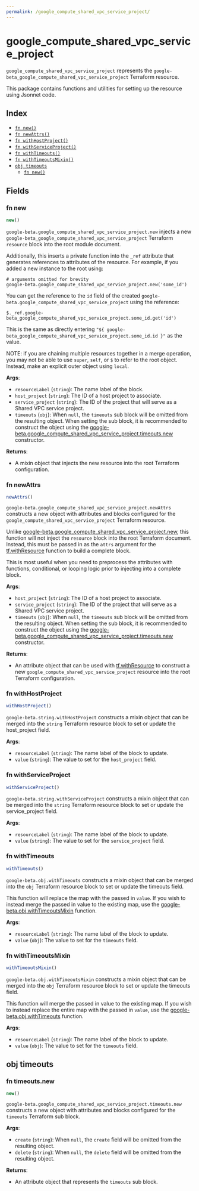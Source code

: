 ```yaml
---
permalink: /google_compute_shared_vpc_service_project/
---
```


# google_compute_shared_vpc_service_project

`google_compute_shared_vpc_service_project` represents the `google-beta_google_compute_shared_vpc_service_project` Terraform resource.



This package contains functions and utilities for setting up the resource using Jsonnet code.


## Index

* [`fn new()`](#fn-new)
* [`fn newAttrs()`](#fn-newattrs)
* [`fn withHostProject()`](#fn-withhostproject)
* [`fn withServiceProject()`](#fn-withserviceproject)
* [`fn withTimeouts()`](#fn-withtimeouts)
* [`fn withTimeoutsMixin()`](#fn-withtimeoutsmixin)
* [`obj timeouts`](#obj-timeouts)
  * [`fn new()`](#fn-timeoutsnew)

## Fields

### fn new

```ts
new()
```


`google-beta.google_compute_shared_vpc_service_project.new` injects a new `google-beta_google_compute_shared_vpc_service_project` Terraform `resource`
block into the root module document.

Additionally, this inserts a private function into the `_ref` attribute that generates references to attributes of the
resource. For example, if you added a new instance to the root using:

    # arguments omitted for brevity
    google-beta.google_compute_shared_vpc_service_project.new('some_id')

You can get the reference to the `id` field of the created `google-beta.google_compute_shared_vpc_service_project` using the reference:

    $._ref.google-beta_google_compute_shared_vpc_service_project.some_id.get('id')

This is the same as directly entering `"${ google-beta_google_compute_shared_vpc_service_project.some_id.id }"` as the value.

NOTE: if you are chaining multiple resources together in a merge operation, you may not be able to use `super`, `self`,
or `$` to refer to the root object. Instead, make an explicit outer object using `local`.

**Args**:
  - `resourceLabel` (`string`): The name label of the block.
  - `host_project` (`string`): The ID of a host project to associate.
  - `service_project` (`string`): The ID of the project that will serve as a Shared VPC service project.
  - `timeouts` (`obj`):  When `null`, the `timeouts` sub block will be omitted from the resulting object. When setting the sub block, it is recommended to construct the object using the [google-beta.google_compute_shared_vpc_service_project.timeouts.new](#fn-timeoutsnew) constructor.

**Returns**:
- A mixin object that injects the new resource into the root Terraform configuration.


### fn newAttrs

```ts
newAttrs()
```


`google-beta.google_compute_shared_vpc_service_project.newAttrs` constructs a new object with attributes and blocks configured for the `google_compute_shared_vpc_service_project`
Terraform resource.

Unlike [google-beta.google_compute_shared_vpc_service_project.new](#fn-new), this function will not inject the `resource`
block into the root Terraform document. Instead, this must be passed in as the `attrs` argument for the
[tf.withResource](https://github.com/tf-libsonnet/core/tree/main/docs#fn-withresource) function to build a complete block.

This is most useful when you need to preprocess the attributes with functions, conditional, or looping logic prior to
injecting into a complete block.

**Args**:
  - `host_project` (`string`): The ID of a host project to associate.
  - `service_project` (`string`): The ID of the project that will serve as a Shared VPC service project.
  - `timeouts` (`obj`):  When `null`, the `timeouts` sub block will be omitted from the resulting object. When setting the sub block, it is recommended to construct the object using the [google-beta.google_compute_shared_vpc_service_project.timeouts.new](#fn-timeoutsnew) constructor.

**Returns**:
  - An attribute object that can be used with [tf.withResource](https://github.com/tf-libsonnet/core/tree/main/docs#fn-withresource) to construct a new `google_compute_shared_vpc_service_project` resource into the root Terraform configuration.


### fn withHostProject

```ts
withHostProject()
```

`google-beta.string.withHostProject` constructs a mixin object that can be merged into the `string`
Terraform resource block to set or update the host_project field.



**Args**:
  - `resourceLabel` (`string`): The name label of the block to update.
  - `value` (`string`): The value to set for the `host_project` field.


### fn withServiceProject

```ts
withServiceProject()
```

`google-beta.string.withServiceProject` constructs a mixin object that can be merged into the `string`
Terraform resource block to set or update the service_project field.



**Args**:
  - `resourceLabel` (`string`): The name label of the block to update.
  - `value` (`string`): The value to set for the `service_project` field.


### fn withTimeouts

```ts
withTimeouts()
```

`google-beta.obj.withTimeouts` constructs a mixin object that can be merged into the `obj`
Terraform resource block to set or update the timeouts field.

This function will replace the map with the passed in `value`. If you wish to instead merge the
passed in value to the existing map, use the [google-beta.obj.withTimeoutsMixin](TODO) function.

**Args**:
  - `resourceLabel` (`string`): The name label of the block to update.
  - `value` (`obj`): The value to set for the `timeouts` field.


### fn withTimeoutsMixin

```ts
withTimeoutsMixin()
```

`google-beta.obj.withTimeoutsMixin` constructs a mixin object that can be merged into the `obj`
Terraform resource block to set or update the timeouts field.

This function will merge the passed in value to the existing map. If you wish
to instead replace the entire map with the passed in `value`, use the [google-beta.obj.withTimeouts](TODO)
function.


**Args**:
  - `resourceLabel` (`string`): The name label of the block to update.
  - `value` (`obj`): The value to set for the `timeouts` field.


## obj timeouts



### fn timeouts.new

```ts
new()
```


`google-beta.google_compute_shared_vpc_service_project.timeouts.new` constructs a new object with attributes and blocks configured for the `timeouts`
Terraform sub block.



**Args**:
  - `create` (`string`):  When `null`, the `create` field will be omitted from the resulting object.
  - `delete` (`string`):  When `null`, the `delete` field will be omitted from the resulting object.

**Returns**:
  - An attribute object that represents the `timeouts` sub block.
